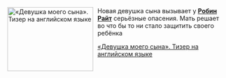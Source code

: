 <!--2025-07-17 20:00:05-->
<div class="yb">
  <div class="rss kino_kino"><a href="https://www.kino-teatr.ru/video/51496/" title="«Девушка моего сына». Тизер на английском языке"><img src="https://www.kino-teatr.ru/video/6/9/51496/poster.jpg" width="196" height="147" align="left" hspace="5" style="margin: 0px 10px 0px 5px" alt="«Девушка моего сына». Тизер на английском языке"/></a>Новая девушка сына вызывает у <a href=https://www.kino-teatr.ru/kino/acter/w/hollywood/56534/bio/ target=_blank><strong>Робин Райт</strong></a> серьёзные опасения. Мать решает во что бы то ни стало защитить своего ребёнка <p class="titl"><a href="https://www.kino-teatr.ru/video/51496/">«Девушка моего сына». Тизер на английском языке</a></p></div>
</div>
